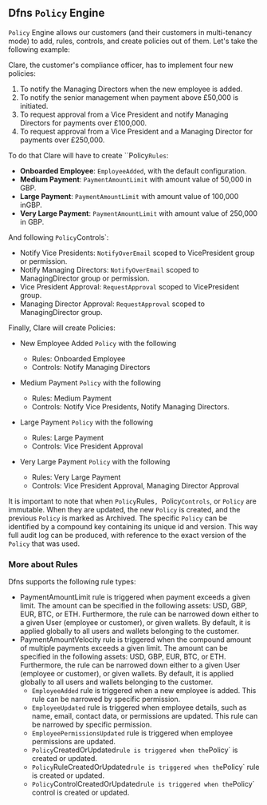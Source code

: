 ## Dfns `Policy` Engine
`Policy` Engine allows our customers (and their customers in multi-tenancy mode) to add, rules, controls, and create policies out of them. Let's take the following example:

Clare, the customer's compliance officer, has to implement four new policies:
1. To notify the Managing Directors when the new employee is added.
1. To notify the senior management when payment above £50,000 is initiated.
1. To request approval from a Vice President and notify Managing Directors for payments over £100,000.
1. To request approval from a Vice President and a Managing Director for payments over £250,000.

To do that Clare will have to create ``Policy`Rules`:
* **Onboarded Employee**: `EmployeeAdded`, with the default configuration.
* **Medium Payment**:  `PaymentAmountLimit` with amount value of 50,000 in GBP.
* **Large Payment**: `PaymentAmountLimit` with amount value of 100,000 inGBP.
* **Very Large Payment**: `PaymentAmountLimit` with amount value of 250,000 in GBP.

And following `Policy`Controls`:
* Notify Vice Presidents: `NotifyOverEmail` scoped to VicePresident group or permission.
* Notify Managing Directors: `NotifyOverEmail` scoped to ManagingDirector group or permission.
* Vice President Approval:  `RequestApproval` scoped to VicePresident group.
* Managing Director Approval: `RequestApproval` scoped to ManagingDirector group.

Finally, Clare will create Policies:

* New Employee Added `Policy` with the following
  * Rules: Onboarded Employee
  * Controls: Notify Managing Directors

* Medium Payment `Policy` with the following
  * Rules: Medium Payment
  * Controls: Notify Vice Presidents, Notify Managing Directors.

* Large Payment `Policy` with the following
  * Rules: Large Payment
  * Controls: Vice President Approval

* Very Large Payment `Policy` with the following
  * Rules: Very Large Payment
  * Controls: Vice President Approval, Managing Director Approval


It is important to note that when `Policy`Rules`, `Policy`Controls`, or `Policy` are immutable. When they are updated, the new `Policy` is created, and the previous `Policy` is marked as Archived. The specific `Policy` can be identified by a compound key containing its unique id and version. This way full audit log can be produced, with reference to the exact version of the `Policy` that was used.

### More about Rules
Dfns supports the following rule types:
* PaymentAmountLimit rule is triggered when payment exceeds a given limit. The amount can be specified in the following assets: USD, GBP, EUR, BTC, or ETH. Furthermore, the rule can be narrowed down either to a given User (employee or customer), or given wallets. By default, it is applied globally to all users and wallets belonging to the customer.
* PaymentAmountVelocity rule is triggered when the compound amount of multiple payments exceeds a given limit. The amount can be specified in the following assets: USD, GBP, EUR, BTC, or ETH. Furthermore, the rule can be narrowed down either to a given User (employee or customer), or given wallets. By default, it is applied globally to all users and wallets belonging to the customer.
  * `EmployeeAdded` rule is triggered when a new employee is added. This rule can be narrowed by specific permission.
  * `EmployeeUpdated` rule is triggered when employee details, such as name, email, contact data, or permissions are updated. This rule can be narrowed by specific permission.
  * `EmployeePermissionsUpdated` rule is triggered when employee permissions are updated.
  * `Policy`CreatedOrUpdated` rule is triggered when the `Policy` is created or updated.
  * `Policy`RuleCreatedOrUpdated` rule is triggered when the `Policy` rule is created or updated.
  * `Policy`ControlCreatedOrUpdated` rule is triggered when the `Policy` control is created or updated.




